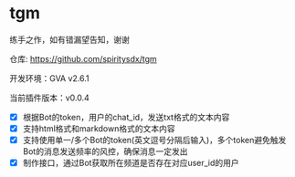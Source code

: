 # tgm

练手之作，如有错漏望告知，谢谢

仓库: https://github.com/spiritysdx/tgm

开发环境：GVA v2.6.1

当前插件版本：v0.0.4

- [x] 根据Bot的token，用户的chat_id，发送txt格式的文本内容
- [x] 支持html格式和markdown格式的文本内容
- [x] 支持使用单一/多个Bot的token(英文逗号分隔后输入)，多个token避免触发Bot的消息发送频率的风控，确保消息一定发出
- [x] 制作接口，通过Bot获取所在频道是否存在对应user_id的用户
